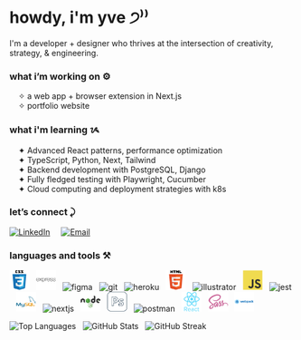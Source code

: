 <h1>howdy, i'm yve ੭⁾⁾</h1>

I'm a developer + designer who thrives at the intersection of creativity, strategy, & engineering.

### what i’m working on ⚙
&nbsp;&nbsp;&nbsp;&nbsp;✧ a web app + browser extension in Next.js  
&nbsp;&nbsp;&nbsp;&nbsp;✧ portfolio website


### what i'm learning ᝰ
&nbsp;&nbsp;&nbsp;&nbsp;✦ Advanced React patterns, performance optimization  
&nbsp;&nbsp;&nbsp;&nbsp;✦ TypeScript, Python, Next, Tailwind  
&nbsp;&nbsp;&nbsp;&nbsp;✦ Backend development with PostgreSQL, Django  
&nbsp;&nbsp;&nbsp;&nbsp;✦ Fully fledged testing with Playwright, Cucumber  
&nbsp;&nbsp;&nbsp;&nbsp;✦ Cloud computing and deployment strategies with k8s  

### let’s connect ⤸ 
<p align="left">
  <a href="https://linkedin.com/in/yvonnelutrinh" target="_blank" rel="noopener noreferrer">
    <img src="https://raw.githubusercontent.com/rahuldkjain/github-profile-readme-generator/master/src/images/icons/Social/linked-in-alt.svg" alt="LinkedIn" height="25" width="25" /></a>
  &nbsp;&nbsp;&nbsp;
  <a href="mailto:yvonnelutrinh@gmail.com" target="_blank" rel="noopener noreferrer">
    <img src="https://cdn-icons-png.flaticon.com/512/281/281769.png" alt="Email" height="25" width="25" />
  </a>
</p>

### languages and tools ⚒
<p>
  <img src="https://raw.githubusercontent.com/devicons/devicon/master/icons/css3/css3-original-wordmark.svg" alt="css3" width="35" height="35"/>&nbsp;&nbsp;
  <img src="https://raw.githubusercontent.com/devicons/devicon/master/icons/express/express-original-wordmark.svg" alt="express" width="35" height="35"/>&nbsp;&nbsp;
  <img src="https://www.vectorlogo.zone/logos/figma/figma-icon.svg" alt="figma" width="35" height="35"/>&nbsp;&nbsp;
  <img src="https://www.vectorlogo.zone/logos/git-scm/git-scm-icon.svg" alt="git" width="35" height="35"/>&nbsp;&nbsp;
  <img src="https://www.vectorlogo.zone/logos/heroku/heroku-icon.svg" alt="heroku" width="35" height="35"/>&nbsp;&nbsp;
  <img src="https://raw.githubusercontent.com/devicons/devicon/master/icons/html5/html5-original-wordmark.svg" alt="html5" width="35" height="35"/>&nbsp;&nbsp;
  <img src="https://www.vectorlogo.zone/logos/adobe_illustrator/adobe_illustrator-icon.svg" alt="illustrator" width="35" height="35"/>&nbsp;&nbsp;
  <img src="https://raw.githubusercontent.com/devicons/devicon/master/icons/javascript/javascript-original.svg" alt="javascript" width="35" height="35"/>&nbsp;&nbsp;
  <img src="https://www.vectorlogo.zone/logos/jestjsio/jestjsio-icon.svg" alt="jest" width="35" height="35"/>&nbsp;&nbsp;
  <img src="https://raw.githubusercontent.com/devicons/devicon/master/icons/mysql/mysql-original-wordmark.svg" alt="mysql" width="35" height="35"/>&nbsp;&nbsp;
  <img src="https://cdn.worldvectorlogo.com/logos/nextjs-2.svg" alt="nextjs" width="35" height="35"/>&nbsp;&nbsp;
  <img src="https://raw.githubusercontent.com/devicons/devicon/master/icons/nodejs/nodejs-original-wordmark.svg" alt="nodejs" width="35" height="35"/>&nbsp;&nbsp;
  <img src="https://raw.githubusercontent.com/devicons/devicon/master/icons/photoshop/photoshop-line.svg" alt="photoshop" width="35" height="35"/>&nbsp;&nbsp;
  <img src="https://www.vectorlogo.zone/logos/getpostman/getpostman-icon.svg" alt="postman" width="35" height="35"/>&nbsp;&nbsp;
  <img src="https://raw.githubusercontent.com/devicons/devicon/master/icons/react/react-original-wordmark.svg" alt="react" width="35" height="35"/>&nbsp;&nbsp;
  <img src="https://raw.githubusercontent.com/devicons/devicon/master/icons/sass/sass-original.svg" alt="sass" width="35" height="35"/>&nbsp;&nbsp;
  <img src="https://raw.githubusercontent.com/devicons/devicon/d00d0969292a6569d45b06d3f350f463a0107b0d/icons/webpack/webpack-original-wordmark.svg" alt="webpack" width="35" height="35"/>
</p>

<p>
  <img src="https://github-readme-stats.vercel.app/api/top-langs?username=yvonnelutrinh&show_icons=true&locale=en&layout=compact" alt="Top Languages" draggable="false" />&nbsp;&nbsp;
  <img src="https://github-readme-stats.vercel.app/api?username=yvonnelutrinh&show_icons=true&locale=en&hide_rank=true&hide=issues" alt="GitHub Stats" draggable="false" />&nbsp;&nbsp;
  <img src="https://github-readme-streak-stats.herokuapp.com/?user=yvonnelutrinh" alt="GitHub Streak" draggable="false" />
</p>
